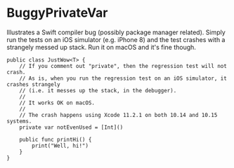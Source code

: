 # BuggyPrivateVar

Illustrates a Swift compiler bug (possibly package manager related).
Simply run the tests on an iOS simulator (e.g. iPhone 8) and the test
crashes with a strangely messed up stack.  Run it on macOS and it's fine though.

```
public class JustWow<T> {
    // If you comment out "private", then the regression test will not crash.
    // As is, when you run the regression test on an iOS simulator, it crashes strangely
    // (i.e. it messes up the stack, in the debugger).
    //
    // It works OK on macOS.
    //
    // The crash happens using Xcode 11.2.1 on both 10.14 and 10.15 systems.
    private var notEvenUsed = [Int]()

    public func printHi() {
        print("Well, hi!")
    }
}
```


